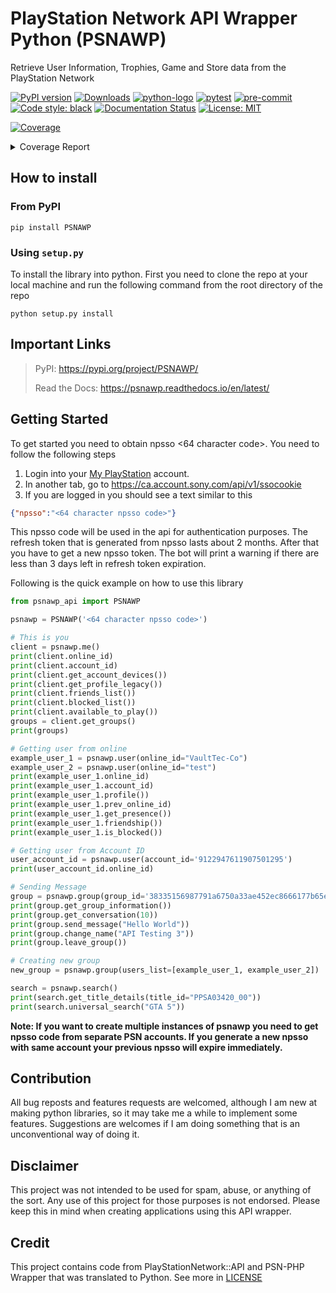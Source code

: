 
# PlayStation Network API Wrapper Python (PSNAWP)

Retrieve User Information, Trophies, Game and Store data from the PlayStation Network

[![PyPI version](https://badge.fury.io/py/psnawp.svg)](https://badge.fury.io/py/psnawp)
[![Downloads](https://pepy.tech/badge/psnawp)](https://pepy.tech/project/psnawp)
[![python-logo](https://img.shields.io/badge/python-3.8_|_3.9_|_3.10-blue.svg)](https://www.python.org/)
[![pytest](https://github.com/isFakeAccount/psnawp/actions/workflows/pytest.yaml/badge.svg)](https://github.com/isFakeAccount/psnawp/actions/workflows/pytest.yaml)
[![pre-commit](https://github.com/isFakeAccount/psnawp/actions/workflows/pre-commit.yaml/badge.svg)](https://github.com/isFakeAccount/psnawp/actions/workflows/pre-commit.yaml)
[![Code style: black](https://img.shields.io/badge/code%20style-black-000000.svg)](https://github.com/psf/black)
[![Documentation Status](https://readthedocs.org/projects/psnawp/badge/?version=latest)](https://psnawp.readthedocs.io/en/latest/?badge=latest)
[![License: MIT](https://img.shields.io/badge/License-MIT-blue.svg)](https://opensource.org/licenses/MIT)

<!-- Pytest Coverage Comment:Begin -->
<a href="https://github.com/tflecht/psnawp/blob/main/README.md"><img alt="Coverage" src="https://img.shields.io/badge/Coverage-54%25-orange.svg" /></a><details><summary>Coverage Report </summary><table><tr><th>File</th><th>Stmts</th><th>Miss</th><th>Cover</th><th>Missing</th></tr><tbody><tr><td colspan="5"><b>/opt/hostedtoolcache/Python/3.10.7/x64/lib/python3.10/site-packages/psnawp_api</b></td></tr><tr><td>&nbsp; &nbsp;<a href="https://github.com/tflecht/psnawp/blob/main//opt/hostedtoolcache/Python/3.10.7/x64/lib/python3.10/site-packages/psnawp_api/__init__.py">__init__.py</a></td><td>1</td><td>0</td><td>100%</td><td>&nbsp;</td></tr><tr><td>&nbsp; &nbsp;<a href="https://github.com/tflecht/psnawp/blob/main//opt/hostedtoolcache/Python/3.10.7/x64/lib/python3.10/site-packages/psnawp_api/psnawp.py">psnawp.py</a></td><td>33</td><td>13</td><td>13</td><td><a href="https://github.com/tflecht/psnawp/blob/main//opt/hostedtoolcache/Python/3.10.7/x64/lib/python3.10/site-packages/psnawp_api/psnawp.py#L 61%"> 61%</a></td></tr><tr><td colspan="5"><b>/opt/hostedtoolcache/Python/3.10.7/x64/lib/python3.10/site-packages/psnawp_api/core</b></td></tr><tr><td>&nbsp; &nbsp;<a href="https://github.com/tflecht/psnawp/blob/main//opt/hostedtoolcache/Python/3.10.7/x64/lib/python3.10/site-packages/psnawp_api/core/__init__.py">__init__.py</a></td><td>0</td><td>0</td><td>100%</td><td>&nbsp;</td></tr><tr><td>&nbsp; &nbsp;<a href="https://github.com/tflecht/psnawp/blob/main//opt/hostedtoolcache/Python/3.10.7/x64/lib/python3.10/site-packages/psnawp_api/core/authenticator.py">authenticator.py</a></td><td>46</td><td>3</td><td>3</td><td><a href="https://github.com/tflecht/psnawp/blob/main//opt/hostedtoolcache/Python/3.10.7/x64/lib/python3.10/site-packages/psnawp_api/core/authenticator.py#L 93%"> 93%</a></td></tr><tr><td>&nbsp; &nbsp;<a href="https://github.com/tflecht/psnawp/blob/main//opt/hostedtoolcache/Python/3.10.7/x64/lib/python3.10/site-packages/psnawp_api/core/psnawp_exceptions.py">psnawp_exceptions.py</a></td><td>9</td><td>0</td><td>100%</td><td>&nbsp;</td></tr><tr><td colspan="5"><b>/opt/hostedtoolcache/Python/3.10.7/x64/lib/python3.10/site-packages/psnawp_api/models</b></td></tr><tr><td>&nbsp; &nbsp;<a href="https://github.com/tflecht/psnawp/blob/main//opt/hostedtoolcache/Python/3.10.7/x64/lib/python3.10/site-packages/psnawp_api/models/__init__.py">__init__.py</a></td><td>0</td><td>0</td><td>100%</td><td>&nbsp;</td></tr><tr><td>&nbsp; &nbsp;<a href="https://github.com/tflecht/psnawp/blob/main//opt/hostedtoolcache/Python/3.10.7/x64/lib/python3.10/site-packages/psnawp_api/models/client.py">client.py</a></td><td>47</td><td>19</td><td>19</td><td><a href="https://github.com/tflecht/psnawp/blob/main//opt/hostedtoolcache/Python/3.10.7/x64/lib/python3.10/site-packages/psnawp_api/models/client.py#L 60%"> 60%</a></td></tr><tr><td>&nbsp; &nbsp;<a href="https://github.com/tflecht/psnawp/blob/main//opt/hostedtoolcache/Python/3.10.7/x64/lib/python3.10/site-packages/psnawp_api/models/group.py">group.py</a></td><td>45</td><td>30</td><td>30</td><td><a href="https://github.com/tflecht/psnawp/blob/main//opt/hostedtoolcache/Python/3.10.7/x64/lib/python3.10/site-packages/psnawp_api/models/group.py#L 33%"> 33%</a></td></tr><tr><td>&nbsp; &nbsp;<a href="https://github.com/tflecht/psnawp/blob/main//opt/hostedtoolcache/Python/3.10.7/x64/lib/python3.10/site-packages/psnawp_api/models/search.py">search.py</a></td><td>15</td><td>7</td><td>7</td><td><a href="https://github.com/tflecht/psnawp/blob/main//opt/hostedtoolcache/Python/3.10.7/x64/lib/python3.10/site-packages/psnawp_api/models/search.py#L 53%"> 53%</a></td></tr><tr><td>&nbsp; &nbsp;<a href="https://github.com/tflecht/psnawp/blob/main//opt/hostedtoolcache/Python/3.10.7/x64/lib/python3.10/site-packages/psnawp_api/models/user.py">user.py</a></td><td>56</td><td>40</td><td>40</td><td><a href="https://github.com/tflecht/psnawp/blob/main//opt/hostedtoolcache/Python/3.10.7/x64/lib/python3.10/site-packages/psnawp_api/models/user.py#L 29%"> 29%</a></td></tr><tr><td colspan="5"><b>/opt/hostedtoolcache/Python/3.10.7/x64/lib/python3.10/site-packages/psnawp_api/utils</b></td></tr><tr><td>&nbsp; &nbsp;<a href="https://github.com/tflecht/psnawp/blob/main//opt/hostedtoolcache/Python/3.10.7/x64/lib/python3.10/site-packages/psnawp_api/utils/__init__.py">__init__.py</a></td><td>0</td><td>0</td><td>100%</td><td>&nbsp;</td></tr><tr><td>&nbsp; &nbsp;<a href="https://github.com/tflecht/psnawp/blob/main//opt/hostedtoolcache/Python/3.10.7/x64/lib/python3.10/site-packages/psnawp_api/utils/endpoints.py">endpoints.py</a></td><td>2</td><td>0</td><td>100%</td><td>&nbsp;</td></tr><tr><td>&nbsp; &nbsp;<a href="https://github.com/tflecht/psnawp/blob/main//opt/hostedtoolcache/Python/3.10.7/x64/lib/python3.10/site-packages/psnawp_api/utils/misc.py">misc.py</a></td><td>13</td><td>0</td><td>100%</td><td>&nbsp;</td></tr><tr><td>&nbsp; &nbsp;<a href="https://github.com/tflecht/psnawp/blob/main//opt/hostedtoolcache/Python/3.10.7/x64/lib/python3.10/site-packages/psnawp_api/utils/request_builder.py">request_builder.py</a></td><td>71</td><td>42</td><td>42</td><td><a href="https://github.com/tflecht/psnawp/blob/main//opt/hostedtoolcache/Python/3.10.7/x64/lib/python3.10/site-packages/psnawp_api/utils/request_builder.py#L 41%"> 41%</a></td></tr><tr><td><b>TOTAL</b></td><td><b>338</b></td><td><b>154</b></td><td><b>54%</b></td><td>&nbsp;</td></tr></tbody></table></details>
<!-- Pytest Coverage Comment:End -->

## How to install

### From PyPI

```
pip install PSNAWP
```
### Using `setup.py`
To install the library into python. First you need to clone the repo at your local machine and run the following command from the root directory of the repo

```
python setup.py install
```

## Important Links
> PyPI: https://pypi.org/project/PSNAWP/
>
> Read the Docs: https://psnawp.readthedocs.io/en/latest/

## Getting Started

To get started you need to obtain npsso <64 character code>. You need to follow the following steps

1. Login into your [My PlayStation](https://my.playstation.com/) account.
2. In another tab, go to https://ca.account.sony.com/api/v1/ssocookie
3. If you are logged in you should see a text similar to this

```json
{"npsso":"<64 character npsso code>"}
```
This npsso code will be used in the api for authentication purposes. The refresh token that is generated from npsso lasts about 2 months. After that you have to get a new npsso token. The bot will print a warning if there are less than 3 days left in refresh token expiration.

Following is the quick example on how to use this library

```py
from psnawp_api import PSNAWP

psnawp = PSNAWP('<64 character npsso code>')

# This is you
client = psnawp.me()
print(client.online_id)
print(client.account_id)
print(client.get_account_devices())
print(client.get_profile_legacy())
print(client.friends_list())
print(client.blocked_list())
print(client.available_to_play())
groups = client.get_groups()
print(groups)

# Getting user from online
example_user_1 = psnawp.user(online_id="VaultTec-Co")
example_user_2 = psnawp.user(online_id="test")
print(example_user_1.online_id)
print(example_user_1.account_id)
print(example_user_1.profile())
print(example_user_1.prev_online_id)
print(example_user_1.get_presence())
print(example_user_1.friendship())
print(example_user_1.is_blocked())

# Getting user from Account ID
user_account_id = psnawp.user(account_id='9122947611907501295')
print(user_account_id.online_id)

# Sending Message
group = psnawp.group(group_id='38335156987791a6750a33ae452ec8666177b65e-103')
print(group.get_group_information())
print(group.get_conversation(10))
print(group.send_message("Hello World"))
print(group.change_name("API Testing 3"))
print(group.leave_group())

# Creating new group
new_group = psnawp.group(users_list=[example_user_1, example_user_2])

search = psnawp.search()
print(search.get_title_details(title_id="PPSA03420_00"))
print(search.universal_search("GTA 5"))
 ```

**Note: If you want to create multiple instances of psnawp you need to get npsso code from separate PSN accounts. If you generate a new npsso with same account your previous npsso will expire immediately.**

## Contribution

All bug reposts and features requests are welcomed, although I am new at making python libraries, so it may take me a while to implement some features. Suggestions are welcomes if I am doing something that is an unconventional way of doing it.

## Disclaimer

This project was not intended to be used for spam, abuse, or anything of the sort. Any use of this project for those purposes is not endorsed. Please keep this in mind when creating applications using this API wrapper.

## Credit

This project contains code from PlayStationNetwork::API and PSN-PHP Wrapper that was translated to Python. See more in [LICENSE](LICENSE.md)
